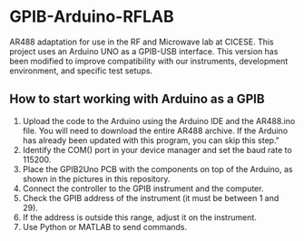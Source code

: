 # GPIB-Arduino-RFLAB
AR488 adaptation for use in the RF and Microwave lab at CICESE. This project uses an Arduino UNO as a GPIB-USB interface. This version has been modified to improve compatibility with our instruments, development environment, and specific test setups.

## How to start working with Arduino as a GPIB
1. Upload the code to the Arduino using the Arduino IDE and the AR488.ino file. You will need to download the entire AR488 archive. If the Arduino has already been updated with this program, you can skip this step."
2. Identify the COM() port in your device manager and set the baud rate to 115200.
3. Place the GPIB2Uno PCB with the components on top of the Arduino, as shown in the pictures in this repository.
4. Connect the controller to the GPIB instrument and the computer.
5. Check the GPIB address of the instrument (it must be between 1 and 29).
6. If the address is outside this range, adjust it on the instrument.
7. Use Python or MATLAB to send commands.
